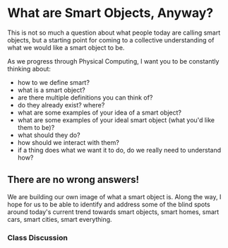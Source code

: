 # What are Smart Objects, Anyway?

This is not so much a question about what people today are calling smart objects, but a starting point for coming to a collective understanding of what we would like a smart object to be.

As we progress through Physical Computing, I want you to be constantly thinking about:

* how to we define smart?
* what is a smart object?
* are there multiple definitions you can think of?
* do they already exist? where?
* what are some examples of your idea of a smart object?
* what are some examples of your ideal smart object (what you'd like them to be)?
* what should they do?
* how should we interact with them?
* if a thing does what we want it to do, do we really need to understand how?

## There are no wrong answers!

We are building our own image of what a smart object is. Along the way, I hope for us to be able to identify and address some of the blind spots around today's current trend towards smart objects, smart homes, smart cars, smart cities, smart everything.



### Class Discussion
